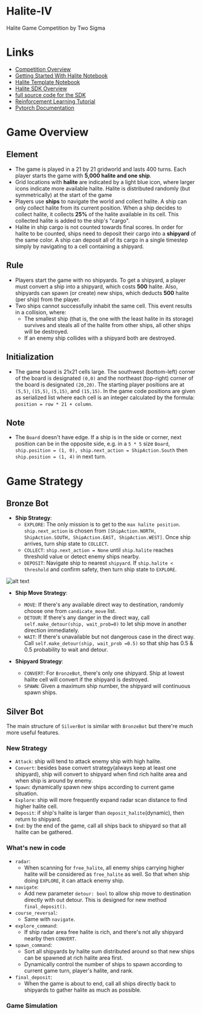 # Halite-IV
Halite Game Competition by Two Sigma

# Links
- [Competition Overview](https://www.kaggle.com/c/halite/overview/description)
- [Getting Started With Halite Notebook](https://www.kaggle.com/alexisbcook/getting-started-with-halite)
- [Halite Template Notebook](https://www.kaggle.com/mylesoneill/halite-template-bot)
- [Halite SDK Overview](https://www.kaggle.com/sam/halite-sdk-overview)
- [full source code for the SDK](https://github.com/Kaggle/kaggle-environments/blob/master/kaggle_environments/envs/halite/helpers.py)
- [Reinforcement Learning Tutorial](https://mofanpy.com/tutorials/machine-learning/reinforcement-learning/)
- [Pytorch Documentation](http://pytorch123.com/SeventhSection/ReinforcementLearning/)

# Game Overview 
## Element
- The game is played in a 21 by 21 gridworld and lasts 400 turns. Each player starts the game with **5,000 halite and one ship**.
- Grid locations with **halite** are indicated by a light blue icon, where larger icons indicate more available halite. Halite is distributed randomly (but symmetrically) at the start of the game
- Players use **ships** to navigate the world and collect halite. A ship can only collect halite from its current position. When a ship decides to collect halite, it collects **25%** of the halite available in its cell. This collected halite is added to the ship's "cargo".
- Halite in ship cargo is not counted towards final scores. In order for halite to be counted, ships need to deposit their cargo into a **shipyard** of the same color. A ship can deposit all of its cargo in a single timestep simply by navigating to a cell containing a shipyard.

## Rule
- Players start the game with no shipyards. To get a shipyard, a player must convert a ship into a shipyard, which costs **500** halite. Also, shipyards can spawn (or create) new ships, which deducts **500** halite (per ship) from the player.
- Two ships cannot successfully inhabit the same cell. This event results in a collision, where:
    -  The smallest ship (that is, the one with the least halite in its storage) survives and steals all of the halite from other ships, all other ships will be destroyed.
    -  If an enemy ship collides with a shipyard both are destroyed.
    
## Initialization
- The game board is 21x21 cells large. The southwest (bottom-left) corner of the board is designated `(0,0)` and the northeast (top-right) corner of the board is designated `(20,20)`. The starting player positions are at `(5,5)`, `(15,5)`, `(5,15)`, and `(15,15)`. In the game code positions are given as serialized list where each cell is an integer calculated by the formula: `position = row * 21 + column`.


## Note
- The `Board` doesn't have edge. If a ship is in the side or corner, next position can be in the opposite side, e.g. in a `5 * 5` size `Board`, `ship.position = (1, 0), ship.next_action = ShipAction.South` then `ship.position = (1, 4)` in next turn.

# Game Strategy
## Bronze Bot
- **Ship Strategy**:
    - `EXPLORE`: The only mission is to get to the `max halite position`. `ship.next_action` is chosen from
     `[ShipAction.NORTH, ShipAction.SOUTH, ShipAction.EAST, ShipAction.WEST]`. Once ship arrives, turn ship state to
     `COLLECT`. 
    - `COLLECT`: `ship.next_action = None` until `ship.halite` reaches threshold value or detect enemy ships nearby.
    - `DEPOSIT`: Navigate ship to nearest `shipyard`. If `ship.halite < threshold` and confirm safety, then turn ship
     state to `EXPLORE`.

![alt text](https://app.lucidchart.com/publicSegments/view/4d9c59d5-1f32-4c9e-9afc-5ae6efff226e/image.png)

- **Ship Move Strategy**:
    - `MOVE`: If there's any available direct way to destination, randomly choose one from `candicate_move` list.
    - `DETOUR`: If there's any danger in the direct way, call `self.make_detour(ship, wait_prob=0)` to let ship move in
     another direction immediately.
    - `WAIT`: If there's unavailable but not dangerous case in the direct way. Call `self.make_detour(ship, wait_prob
    =0.5)` so that ship has 0.5 & 0.5 probability to wait and detour.
    
- **Shipyard Strategy**:
    - `CONVERT`: For `BronzeBot`, there's only one shipyard. Ship at lowest halite cell will convert if the shipyard
     is destroyed.
    - `SPAWN`: Given a maximum ship number, the shipyard will continuous spawn ships.
    
## Silver Bot

The main structure of `SilverBot` is similar with `BronzeBot` but there're much more useful features.

### New Strategy

- `Attack`: ship will tend to attack enemy ship with high halite.
- `Convert`: besides base convert strategy(always keep at least one shipyard), ship will convert to shipyard when
 find rich halite area and when ship is around by enemy.
- `Spawn`: dynamically spawn new ships according to current game situation.
- `Explore`: ship will more frequently expand radar scan distance to find higher halite cell.
- `Deposit`: if ship's halite is larger than `deposit_halite`(dynamic), then return to shipyard.
- `End`: by the end of the game, call all ships back to shipyard so that all halite can be gathered.

### What's new in code

- `radar`:
    - When scanning for `free_halite`, all enemy ships carrying higher halite will be considered as `free_halite` as
     well. So that when ship doing `EXPLORE`, it can attack enemy ship.
- `navigate`:
    - Add new parameter `detour: bool` to allow ship move to destination directly with out detour. This is designed
     for new method `final_deposit()`.
- `course_reversal`:
    - Same with `navigate`.
- `explore_command`:
    - If ship radar area free halite is rich, and there's not ally shipyard nearby then `CONVERT`.
- `spawn_command`:
    - Sort all shipyards by halite sum distributed around so that new ships can be spawned at rich halite area first.
    - Dynamically control the number of ships to spawn according to current game turn, player's halite, and rank.
- `final_deposit`:
    - When the game is about to end, call all ships directly back to shipyards to gather halite as much as possible.

### Game Simulation
